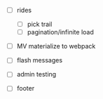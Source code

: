 * [ ] rides

  * [ ] pick trail
  * [ ] pagination/infinite load

* [ ] MV materialize to webpack
* [ ] flash messages
* [ ] admin testing
* [ ] footer
